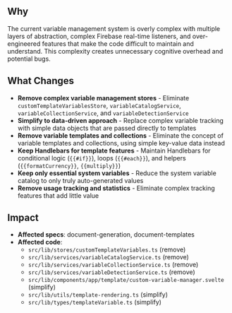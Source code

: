 ## Why

The current variable management system is overly complex with multiple layers of abstraction, complex Firebase real-time listeners, and over-engineered features that make the code difficult to maintain and understand. This complexity creates unnecessary cognitive overhead and potential bugs.

## What Changes

- **Remove complex variable management stores** - Eliminate `customTemplateVariablesStore`, `variableCatalogService`, `variableCollectionService`, and `variableDetectionService`
- **Simplify to data-driven approach** - Replace complex variable tracking with simple data objects that are passed directly to templates
- **Remove variable templates and collections** - Eliminate the concept of variable templates and collections, using simple key-value data instead
- **Keep Handlebars for template features** - Maintain Handlebars for conditional logic (`{{#if}}`), loops (`{{#each}}`), and helpers (`{{formatCurrency}}`, `{{multiply}}`)
- **Keep only essential system variables** - Reduce the system variable catalog to only truly auto-generated values
- **Remove usage tracking and statistics** - Eliminate complex tracking features that add little value

## Impact

- **Affected specs**: document-generation, document-templates
- **Affected code**:
  - `src/lib/stores/customTemplateVariables.ts` (remove)
  - `src/lib/services/variableCatalogService.ts` (remove)
  - `src/lib/services/variableCollectionService.ts` (remove)
  - `src/lib/services/variableDetectionService.ts` (remove)
  - `src/lib/components/app/template/custom-variable-manager.svelte` (simplify)
  - `src/lib/utils/template-rendering.ts` (simplify)
  - `src/lib/types/templateVariable.ts` (simplify)
